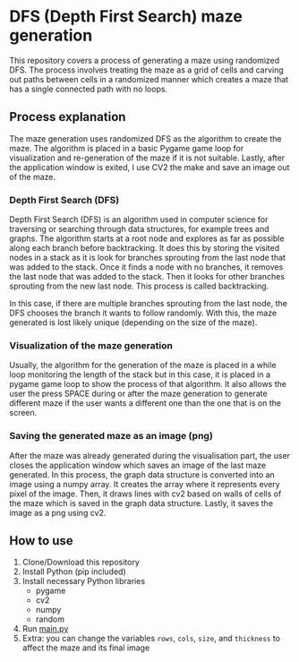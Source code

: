# DFS (Depth First Search) maze generation
This repository covers a process of generating a maze using randomized DFS. The process involves treating the maze as a grid of cells and carving out paths between cells in a randomized manner which creates a maze that has a single connected path with no loops.

## Process explanation
The maze generation uses randomized DFS as the algorithm to create the maze. The algorithm is placed in a basic Pygame game loop for visualization and re-generation of the maze if it is not suitable. Lastly, after the application window is exited, I use CV2 the make and save an image out of the maze.

### Depth First Search (DFS)
Depth First Search (DFS) is an algorithm used in computer science for traversing or searching through data structures, for example trees and graphs. The algorithm starts at a root node and explores as far as possible along each branch before backtracking. It does this by storing the visited nodes in a stack as it is look for branches sprouting from the last node that was added to the stack. Once it finds a node with no branches, it removes the last node that was added to the stack. Then it looks for other branches sprouting from the new last node. This process is called backtracking.

In this case, if there are multiple branches sprouting from the last node, the DFS chooses the branch it wants to follow randomly. With this, the maze generated is lost likely unique (depending on the size of the maze).

### Visualization of the maze generation
Usually, the algorithm for the generation of the maze is placed in a while loop monitoring the length of the stack but in this case, it is placed in a pygame game loop to show the process of that algorithm. It also allows the user the press SPACE during or after the maze generation to generate different maze if the user wants a different one than the one that is on the screen.

### Saving the generated maze as an image (png)
After the maze was already generated during the visualisation part, the user closes the application window which saves an image of the last maze generated. In this process, the graph data structure is converted into an image using a numpy array. It creates the array where it represents every pixel of the image. Then, it draws lines with cv2 based on walls of cells of the maze which is saved in the graph data structure. Lastly, it saves the image as a png using cv2.

## How to use
1. Clone/Download this repository
2. Install Python (pip included)
3. Install necessary Python libraries
    - pygame
    - cv2
    - numpy
    - random
4. Run [main.py](main.py)
5. Extra: you can change the variables `rows`, `cols`, `size`, and `thickness` to affect the maze and its final image

